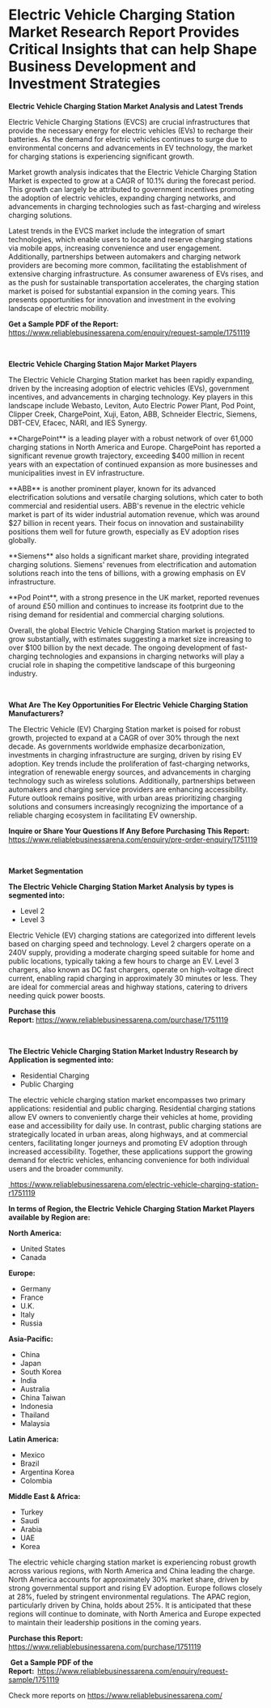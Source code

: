 <p><h1>Electric Vehicle Charging Station Market Research Report Provides Critical Insights that can help Shape Business Development and Investment Strategies</h1></p><p><strong>Electric Vehicle Charging Station Market Analysis and Latest Trends</strong></p>
<p><p>Electric Vehicle Charging Stations (EVCS) are crucial infrastructures that provide the necessary energy for electric vehicles (EVs) to recharge their batteries. As the demand for electric vehicles continues to surge due to environmental concerns and advancements in EV technology, the market for charging stations is experiencing significant growth. </p><p>Market growth analysis indicates that the Electric Vehicle Charging Station Market is expected to grow at a CAGR of 10.1% during the forecast period. This growth can largely be attributed to government incentives promoting the adoption of electric vehicles, expanding charging networks, and advancements in charging technologies such as fast-charging and wireless charging solutions. </p><p>Latest trends in the EVCS market include the integration of smart technologies, which enable users to locate and reserve charging stations via mobile apps, increasing convenience and user engagement. Additionally, partnerships between automakers and charging network providers are becoming more common, facilitating the establishment of extensive charging infrastructure. As consumer awareness of EVs rises, and as the push for sustainable transportation accelerates, the charging station market is poised for substantial expansion in the coming years. This presents opportunities for innovation and investment in the evolving landscape of electric mobility.</p></p>
<p><strong>Get a Sample PDF of the Report:&nbsp;</strong> <a href="https://www.reliablebusinessarena.com/enquiry/request-sample/1751119?utm_campaign=2959&utm_medium=2&utm_source=Github&utm_content=ia&utm_term=30032025&utm_id=electric-vehicle-charging-station">https://www.reliablebusinessarena.com/enquiry/request-sample/1751119</a></p>
<p>&nbsp;</p>
<p><strong>Electric Vehicle Charging Station Major Market Players</strong></p>
<p><p>The Electric Vehicle Charging Station market has been rapidly expanding, driven by the increasing adoption of electric vehicles (EVs), government incentives, and advancements in charging technology. Key players in this landscape include Webasto, Leviton, Auto Electric Power Plant, Pod Point, Clipper Creek, ChargePoint, Xuji, Eaton, ABB, Schneider Electric, Siemens, DBT-CEV, Efacec, NARI, and IES Synergy.</p><p>**ChargePoint** is a leading player with a robust network of over 61,000 charging stations in North America and Europe. ChargePoint has reported a significant revenue growth trajectory, exceeding $400 million in recent years with an expectation of continued expansion as more businesses and municipalities invest in EV infrastructure.</p><p>**ABB** is another prominent player, known for its advanced electrification solutions and versatile charging solutions, which cater to both commercial and residential users. ABB's revenue in the electric vehicle market is part of its wider industrial automation revenue, which was around $27 billion in recent years. Their focus on innovation and sustainability positions them well for future growth, especially as EV adoption rises globally.</p><p>**Siemens** also holds a significant market share, providing integrated charging solutions. Siemens' revenues from electrification and automation solutions reach into the tens of billions, with a growing emphasis on EV infrastructure.</p><p>**Pod Point**, with a strong presence in the UK market, reported revenues of around £50 million and continues to increase its footprint due to the rising demand for residential and commercial charging solutions.</p><p>Overall, the global Electric Vehicle Charging Station market is projected to grow substantially, with estimates suggesting a market size increasing to over $100 billion by the next decade. The ongoing development of fast-charging technologies and expansions in charging networks will play a crucial role in shaping the competitive landscape of this burgeoning industry.</p></p>
<p>&nbsp;</p>
<p><strong>What Are The Key Opportunities For Electric Vehicle Charging Station Manufacturers?</strong></p>
<p><p>The Electric Vehicle (EV) Charging Station market is poised for robust growth, projected to expand at a CAGR of over 30% through the next decade. As governments worldwide emphasize decarbonization, investments in charging infrastructure are surging, driven by rising EV adoption. Key trends include the proliferation of fast-charging networks, integration of renewable energy sources, and advancements in charging technology such as wireless solutions. Additionally, partnerships between automakers and charging service providers are enhancing accessibility. Future outlook remains positive, with urban areas prioritizing charging solutions and consumers increasingly recognizing the importance of a reliable charging ecosystem in facilitating EV ownership.</p></p>
<p><strong>Inquire or Share Your Questions If Any Before Purchasing This Report:</strong> <a href="https://www.reliablebusinessarena.com/enquiry/pre-order-enquiry/1751119?utm_campaign=2959&utm_medium=2&utm_source=Github&utm_content=ia&utm_term=30032025&utm_id=electric-vehicle-charging-station">https://www.reliablebusinessarena.com/enquiry/pre-order-enquiry/1751119</a></p>
<p>&nbsp;</p>
<p><strong>Market Segmentation</strong></p>
<p><strong>The Electric Vehicle Charging Station Market Analysis by types is segmented into:</strong></p>
<p><ul><li>Level 2</li><li>Level 3</li></ul></p>
<p><p>Electric Vehicle (EV) charging stations are categorized into different levels based on charging speed and technology. Level 2 chargers operate on a 240V supply, providing a moderate charging speed suitable for home and public locations, typically taking a few hours to charge an EV. Level 3 chargers, also known as DC fast chargers, operate on high-voltage direct current, enabling rapid charging in approximately 30 minutes or less. They are ideal for commercial areas and highway stations, catering to drivers needing quick power boosts.</p></p>
<p><strong>Purchase this Report:&nbsp;</strong><a href="https://www.reliablebusinessarena.com/purchase/1751119?utm_campaign=2959&utm_medium=2&utm_source=Github&utm_content=ia&utm_term=30032025&utm_id=electric-vehicle-charging-station">https://www.reliablebusinessarena.com/purchase/1751119</a></p>
<p>&nbsp;</p>
<p><strong>The Electric Vehicle Charging Station Market Industry Research by Application is segmented into:</strong></p>
<p><ul><li>Residential Charging</li><li>Public Charging</li></ul></p>
<p><p>The electric vehicle charging station market encompasses two primary applications: residential and public charging. Residential charging stations allow EV owners to conveniently charge their vehicles at home, providing ease and accessibility for daily use. In contrast, public charging stations are strategically located in urban areas, along highways, and at commercial centers, facilitating longer journeys and promoting EV adoption through increased accessibility. Together, these applications support the growing demand for electric vehicles, enhancing convenience for both individual users and the broader community.</p></p>
<p><a href="https://www.reliablebusinessarena.com/electric-vehicle-charging-station-r1751119?utm_campaign=2959&utm_medium=2&utm_source=Github&utm_content=ia&utm_term=30032025&utm_id=electric-vehicle-charging-station">&nbsp;https://www.reliablebusinessarena.com/electric-vehicle-charging-station-r1751119</a></p>
<p><strong>In terms of Region, the Electric Vehicle Charging Station Market Players available by Region are:</strong></p>
<p>
    <p> <strong> North America: </strong>
        <ul>
            <li>United States</li>
            <li>Canada</li>
        </ul>
        </p> 
    <p> <strong> Europe: </strong>
        <ul>
            <li>Germany</li>
            <li>France</li>
            <li>U.K.</li>
            <li>Italy</li>
            <li>Russia</li>
        </ul>
        </p> 
    <p> <strong> Asia-Pacific: </strong>
        <ul>
            <li>China</li>
            <li>Japan</li>
            <li>South Korea</li>
            <li>India</li>
            <li>Australia</li>
            <li>China Taiwan</li>
            <li>Indonesia</li>
            <li>Thailand</li>
            <li>Malaysia</li>
        </ul>
        </p> 
    <p> <strong> Latin America: </strong>
        <ul>
            <li>Mexico</li>
            <li>Brazil</li>
            <li>Argentina Korea</li>
            <li>Colombia</li>
        </ul>
        </p> 
    <p> <strong> Middle East & Africa: </strong>
        <ul>
            <li>Turkey</li>
            <li>Saudi</li>
            <li>Arabia</li>
            <li>UAE</li>
            <li>Korea</li>
        </ul>
    </p>
    </p>
<p><p>The electric vehicle charging station market is experiencing robust growth across various regions, with North America and China leading the charge. North America accounts for approximately 30% market share, driven by strong governmental support and rising EV adoption. Europe follows closely at 28%, fueled by stringent environmental regulations. The APAC region, particularly driven by China, holds about 25%. It is anticipated that these regions will continue to dominate, with North America and Europe expected to maintain their leadership positions in the coming years.</p></p>
<p><strong>Purchase this Report: </strong><a href="https://www.reliablebusinessarena.com/purchase/1751119?utm_campaign=2959&utm_medium=2&utm_source=Github&utm_content=ia&utm_term=30032025&utm_id=electric-vehicle-charging-station">https://www.reliablebusinessarena.com/purchase/1751119</a></p>
<p>&nbsp;<strong>Get a Sample PDF of the Report:&nbsp;&nbsp;</strong><a href="https://www.reliablebusinessarena.com/enquiry/request-sample/1751119?utm_campaign=2959&utm_medium=2&utm_source=Github&utm_content=ia&utm_term=30032025&utm_id=electric-vehicle-charging-station">https://www.reliablebusinessarena.com/enquiry/request-sample/1751119</a></p>
<p><strong></strong></p>
<p>Check more reports on <a href="https://www.reliablebusinessarena.com/?utm_campaign=2959&utm_medium=2&utm_source=Github&utm_content=ia&utm_term=30032025&utm_id=electric-vehicle-charging-station">https://www.reliablebusinessarena.com/</a></p>